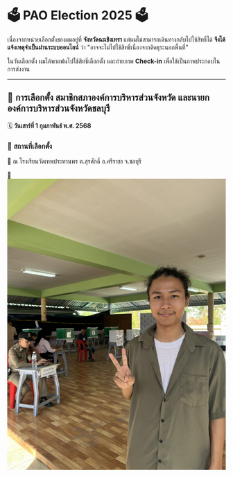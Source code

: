 # 🗳️ **PAO Election 2025** 🗳️  

เนื่องจากหน่วยเลือกตั้งของผมอยู่ที่ **จังหวัดฉะเชิงเทรา** แต่ผมไม่สามารถเดินทางกลับไปใช้สิทธิ์ได้ **จึงได้แจ้งเหตุจำเป็นผ่านระบบออนไลน์** ว่า "อาจจะไม่ไปใช้สิทธิ์เนื่องจากติดธุระนอกพื้นที่"  

ในวันเลือกตั้ง ผมได้พาแฟนไปใช้สิทธิ์เลือกตั้ง และถ่ายภาพ **Check-in** เพื่อใช้เป็นภาพประกอบในการส่งงาน  

---

## 🏩 **การเลือกตั้ง สมาชิกสภาองค์การบริหารส่วนจังหวัด และนายกองค์การบริหารส่วนจังหวัดชลบุรี**
🗓 **วันเสาร์ที่ 1 กุมภาพันธ์ พ.ศ. 2568**  

### 📍 **สถานที่เลือกตั้ง**
📌 ณ โรงเรียนวัดเทพประทานพร ต.สุรศักดิ์ อ.ศรีราชา จ.ชลบุรี  

🎨 ![Pao-Election](Picture/PAO-Election/IMG_8916.jpeg)  
